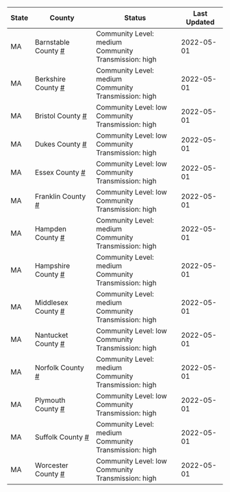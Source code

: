State | County | Status | Last Updated
--- | --- | --- | --- 
MA | Barnstable County <a href="#barnstable_county">#</a> | <a name="barnstable_county"></a>Community Level: medium<br/>Community Transmission: high | 2022-05-01
MA | Berkshire County <a href="#berkshire_county">#</a> | <a name="berkshire_county"></a>Community Level: medium<br/>Community Transmission: high | 2022-05-01
MA | Bristol County <a href="#bristol_county">#</a> | <a name="bristol_county"></a>Community Level: low<br/>Community Transmission: high | 2022-05-01
MA | Dukes County <a href="#dukes_county">#</a> | <a name="dukes_county"></a>Community Level: low<br/>Community Transmission: high | 2022-05-01
MA | Essex County <a href="#essex_county">#</a> | <a name="essex_county"></a>Community Level: low<br/>Community Transmission: high | 2022-05-01
MA | Franklin County <a href="#franklin_county">#</a> | <a name="franklin_county"></a>Community Level: low<br/>Community Transmission: high | 2022-05-01
MA | Hampden County <a href="#hampden_county">#</a> | <a name="hampden_county"></a>Community Level: medium<br/>Community Transmission: high | 2022-05-01
MA | Hampshire County <a href="#hampshire_county">#</a> | <a name="hampshire_county"></a>Community Level: medium<br/>Community Transmission: high | 2022-05-01
MA | Middlesex County <a href="#middlesex_county">#</a> | <a name="middlesex_county"></a>Community Level: medium<br/>Community Transmission: high | 2022-05-01
MA | Nantucket County <a href="#nantucket_county">#</a> | <a name="nantucket_county"></a>Community Level: low<br/>Community Transmission: high | 2022-05-01
MA | Norfolk County <a href="#norfolk_county">#</a> | <a name="norfolk_county"></a>Community Level: medium<br/>Community Transmission: high | 2022-05-01
MA | Plymouth County <a href="#plymouth_county">#</a> | <a name="plymouth_county"></a>Community Level: low<br/>Community Transmission: high | 2022-05-01
MA | Suffolk County <a href="#suffolk_county">#</a> | <a name="suffolk_county"></a>Community Level: medium<br/>Community Transmission: high | 2022-05-01
MA | Worcester County <a href="#worcester_county">#</a> | <a name="worcester_county"></a>Community Level: low<br/>Community Transmission: high | 2022-05-01
